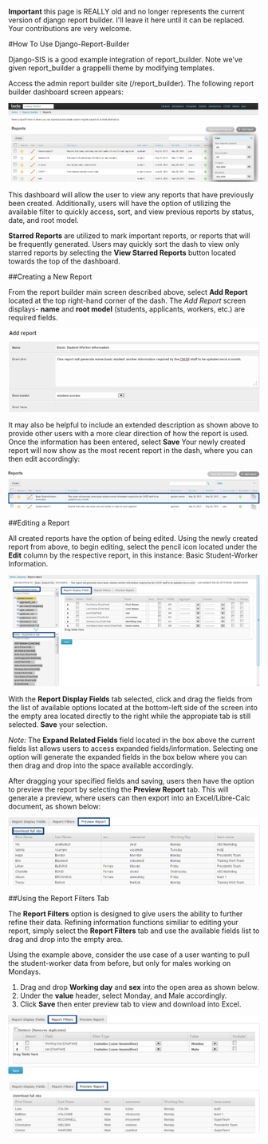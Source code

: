 **Important** this page is REALLY old and no longer represents the current version of django report builder. I'll leave it here until it can be replaced. Your contributions are very welcome.


#How To Use Django-Report-Builder

Django-SIS is a good example integration of report_builder. Note we've given report_builder a grappelli theme by modifying
templates.

Access the admin report builder site (/report_builder). The following report builder dashboard screen appears:

![Screenshot](screenshots/reportbuilderdash.png)

This dashboard will allow the user to view any reports that have previously been created. Additionally, users will have the option of utilizing the available filter to quickly access, sort, and view previous reports by status, date, and root model.

**Starred Reports** are utilized to mark important reports, or reports that will be frequently generated. Users may quickly sort the dash to view only starred reports by selecting the **View Starred Reports** button located towards the top of the dashboard.

##Creating a New Report

From the report builder main screen described above, select **Add Report** located at the top right-hand corner of the dash. The *Add Report* screen displays- **name** and **root model** (students, applicants, workers, etc.) are required fields.

![addreport](screenshots/addreportscreen.png)

It may also be helpful to include an extended description as shown above to provide other users with a more clear direction of how the report is used. Once the information has been entered, select **Save** Your newly created report will now show as the most recent report in the dash, where you can then edit accordingly: 

![newreport](screenshots/newreportindash.png)

##Editing a Report

All created reports have the option of being edited. Using the newly created report from above, to begin editing, select the pencil icon located under the **Edit** column by the respective report, in this instance: Basic Student-Worker Information.

![editreport](screenshots/editreportscreen.png)

With the **Report Display Fields** tab selected, click and drag the fields from the list of available options located at the bottom-left side of the screen into the empty area located directly to the right while the appropiate tab is still selected. **Save** your selection.

*Note:* The **Expand Related Fields** field located in the box above the current fields list allows users to access expanded fields/information. Selecting one option will generate the expanded fields in the box below where you can then drag and drop into the space available accordingly.

After dragging your specified fields and saving, users then have the option to preview the report by selecting the **Preview Report** tab. This will generate a preview, where users can then export into an Excel/Libre-Calc document, as shown below:

![preview](screenshots/previewreport.png)

##Using the Report Filters Tab

The **Report Filters** option is designed to give users the ability to further refine their data. Refining information functions similiar to editing your report, simply select the **Report Filters** tab and use the available fields list to drag and drop into the empty area. 

Using the example above, consider the use case of a user wanting to pull the student-worker data from before, but only for males working on Mondays.

1. Drag and drop **Working day** and **sex** into the open area as shown below.
2. Under the **value** header, select Monday, and Male accordingly.
3. Click **Save** then enter preview tab to view and download into Excel.

![filter](screenshots/reportfilterstab.png)
